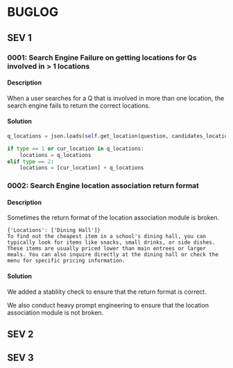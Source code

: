 # BUGLOG

## SEV 1

### 0001: Search Engine Failure on getting locations for Qs involved in > 1 locations

#### Description

When a user searches for a Q that is involved in more than one location, the search engine fails to return the correct locations.

#### Solution

```python
q_locations = json.loads(self.get_location(question, candidates_locations))

if type == 1 or cur_location in q_locations:
    locations = q_locations
elif type == 2:
    locations = [cur_location] + q_locations
```

### 0002: Search Engine location association return format

#### Description

Sometimes the return format of the location association module is broken. 
```
{'Locations': ['Dining Hall']}
To find out the cheapest item in a school's dining hall, you can typically look for items like snacks, small drinks, or side dishes. These items are usually priced lower than main entrees or larger meals. You can also inquire directly at the dining hall or check the menu for specific pricing information.
```

#### Solution

We added a stabliity check to ensure that the return format is correct.

We also conduct heavy prompt engineering to ensure that the location association module is not broken.


## SEV 2

## SEV 3